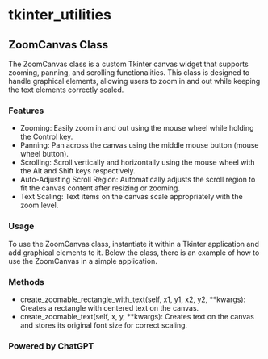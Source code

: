 # tkinter_utilities

## ZoomCanvas Class
The ZoomCanvas class is a custom Tkinter canvas widget that supports zooming, panning, and scrolling functionalities. This class is designed to handle graphical elements, allowing users to zoom in and out while keeping the text elements correctly scaled.

### Features
* Zooming: Easily zoom in and out using the mouse wheel while holding the Control key.
* Panning: Pan across the canvas using the middle mouse button (mouse wheel button).
* Scrolling: Scroll vertically and horizontally using the mouse wheel with the Alt and Shift keys respectively.
* Auto-Adjusting Scroll Region: Automatically adjusts the scroll region to fit the canvas content after resizing or zooming.
* Text Scaling: Text items on the canvas scale appropriately with the zoom level.

### Usage
To use the ZoomCanvas class, instantiate it within a Tkinter application and add graphical elements to it. Below the class, there is an example of how to use the ZoomCanvas in a simple application.

### Methods
* create_zoomable_rectangle_with_text(self, x1, y1, x2, y2, **kwargs): Creates a rectangle with centered text on the canvas.
* create_zoomable_text(self, x, y, **kwargs): Creates text on the canvas and stores its original font size for correct scaling.

### Powered by ChatGPT
